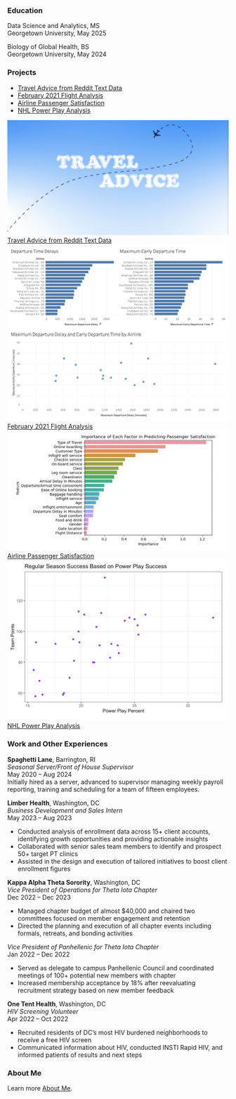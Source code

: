 
### Education
Data Science and Analytics, MS <br>
Georgetown University, May 2025

Biology of Global Health, BS <br>
Georgetown University, May 2024

### Projects

- [Travel Advice from Reddit Text Data](projects/project1.md)
- [February 2021 Flight Analysis](projects/project2.md)
- [Airline Passenger Satisfaction](projects/project3.md)
- [NHL Power Play Analysis](projects/project4.md)

<div class="project-grid">
  <a href="projects/project1.md" class="project-card">
    <img src="assets/project1-image.png" alt="Travel Advice from Reddit Text Data">
    <div class="project-title">Travel Advice from Reddit Text Data</div>
  </a>
  <a href="projects/project2.md" class="project-card">
    <img src="assets/project2-image.png" alt="February 2021 Flight Analysis">
    <div class="project-title">February 2021 Flight Analysis</div>
  </a>
  <a href="projects/project3.md" class="project-card">
    <img src="assets/project3-image.png" alt="Airline Passenger Satisfaction">
    <div class="project-title">Airline Passenger Satisfaction</div>
  </a>
  <a href="projects/project4.md" class="project-card">
    <img src="assets/project4-image.png" alt="NHL Power Play Analysis">
    <div class="project-title">NHL Power Play Analysis</div>
  </a>
</div>

### Work and Other Experiences

**Spaghetti Lane**, Barrington, RI <br>
*Seasonal Server/Front of House Supervisor*  <br>
May 2020 – Aug 2024 <br>
Initially hired as a server, advanced to supervisor managing weekly payroll reporting, training and scheduling for a team of fifteen employees. <br>

**Limber Health**, Washington, DC <br>
*Business Development and Sales Intern* <br>
May 2023 – Aug 2023 <br>
* Conducted analysis of enrollment data across 15+ client accounts, identifying growth opportunities and providing actionable insights
* Collaborated with senior sales team members to identify and prospect 50+ target PT clinics
* Assisted in the design and execution of tailored initiatives to boost client enrollment figures <br>

**Kappa Alpha Theta Sorority**, Washington, DC <br>
*Vice President of Operations for Theta Iota Chapter* <br>
Dec 2022 – Dec 2023 <br>
* Managed chapter budget of almost $40,000 and chaired two committees focused on member engagement and retention
* Directed the planning and execution of all chapter events including formals, retreats, and bonding activities <br>


*Vice President of Panhellenic for Theta Iota Chapter* <br>
Jan 2022 – Dec 2022 <br>
* Served as delegate to campus Panhellenic Council and coordinated meetings of 100+ potential new members with chapter
* Increased membership acceptance by 18% after reevaluating recruitment strategy based on new member feedback <br>

**One Tent Health**, Washington, DC<br>
*HIV Screening Volunteer* <br>
Apr 2022 – Oct 2022 <br>
* Recruited residents of DC’s most HIV burdened neighborhoods to receive a free HIV screen
* Communicated information about HIV, conducted INSTI Rapid HIV, and  informed patients of results and next steps <br>

### About Me
Learn more [About Me](about.md).
